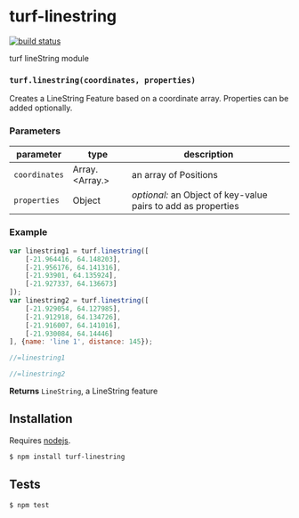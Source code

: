 # turf-linestring

[![build status](https://secure.travis-ci.org/Turfjs/turf-linestring.png)](http://travis-ci.org/Turfjs/turf-linestring)

turf lineString module


### `turf.linestring(coordinates, properties)`

Creates a LineString Feature based on a
coordinate array. Properties can be added optionally.


### Parameters

| parameter     | type                   | description                                                   |
| ------------- | ---------------------- | ------------------------------------------------------------- |
| `coordinates` | Array.<Array.<Number>> | an array of Positions                                         |
| `properties`  | Object                 | _optional:_ an Object of key-value pairs to add as properties |


### Example

```js
var linestring1 = turf.linestring([
	[-21.964416, 64.148203],
	[-21.956176, 64.141316],
	[-21.93901, 64.135924],
	[-21.927337, 64.136673]
]);
var linestring2 = turf.linestring([
	[-21.929054, 64.127985],
	[-21.912918, 64.134726],
	[-21.916007, 64.141016],
	[-21.930084, 64.14446]
], {name: 'line 1', distance: 145});

//=linestring1

//=linestring2
```


**Returns** `LineString`, a LineString feature

## Installation

Requires [nodejs](http://nodejs.org/).

```sh
$ npm install turf-linestring
```

## Tests

```sh
$ npm test
```


